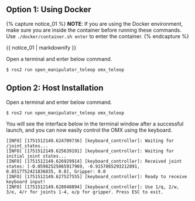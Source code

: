 ## Option 1: Using Docker

{% capture notice_01 %}
**NOTE**: 
If you are using the Docker environment, make sure you are inside the container before running these commands. Use `./docker/container.sh enter` to enter the container.
{% endcapture %}
<div class="notice--info">{{ notice_01 | markdownify }}</div>

Open a terminal and enter below command.  
```bash
$ ros2 run open_manipulator_teleop omx_teleop
```

## Option 2: Host Installation

Open a terminal and enter below command.  
```bash
$ ros2 run open_manipulator_teleop omx_teleop
```

You will see the interface below in the terminal window after a successful launch, and you can now easily control the OMX using the keyboard.

```
[INFO] [1751512149.624709736] [keyboard_controller]: Waiting for /joint_states...
[INFO] [1751512149.625639191] [keyboard_controller]: Waiting for initial joint states...
[INFO] [1751512149.626929914] [keyboard_controller]: Received joint states: [-0.05982525065917969, -0.9157865293212891, 0.8517752421836835, 0.0], Gripper: 0.0
[INFO] [1751512149.627527555] [keyboard_controller]: Ready to receive keyboard input!
[INFO] [1751512149.628048894] [keyboard_controller]: Use 1/q, 2/w, 3/e, 4/r for joints 1-4, o/p for gripper. Press ESC to exit.
``` 